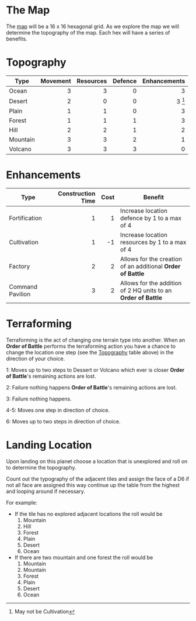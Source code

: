 # The Map

The [map](map/readme.md) will be a 16 x 16 hexagonal grid. As we explore the map we will determine the topography of the
map. Each hex will have a series of benefits.

# Topography

| Type     | Movement | Resources | Defence | Enhancements |
| -------- | -------: | --------: | ------: | -----------: |
| Ocean    |        3 |         3 |       0 |            3 |
| Desert   |        2 |         0 |       0 |       3 [^1] |
| Plain    |        1 |         1 |       0 |            3 |
| Forest   |        1 |         1 |       1 |            3 |
| Hill     |        2 |         2 |       1 |            2 |
| Mountain |        3 |         3 |       2 |            1 |
| Volcano  |        3 |         3 |       3 |            0 |

[^1]: May not be Cultivation

# Enhancements

| Type             | Construction Time | Cost | Benefit                                                         |
| ---------------- | ----------------: | ---: | --------------------------------------------------------------- |
| Fortification    |                 1 |    1 | Increase location defence by 1 to a max of 4                    |
| Cultivation      |                 1 |   -1 | Increase location resources by 1 to a max of 4                  |
| Factory          |                 2 |    2 | Allows for the creation of an additional **Order of Battle**    |
| Command Pavilion |                 3 |    2 | Allows for the addition of 2 HQ units to an **Order of Battle** |

# Terraforming

Terraforming is the act of changing one terrain type into another. When an **Order of Battle** performs the terraforming
action you have a chance to change the location one step (see the [Topography](#Topography) table above) in the
direction of your choice.

1: Moves up to two steps to Dessert or Volcano which ever is closer **Order of Battle**'s remaining actions are lost.

2: Failure nothing happens **Order of Battle**'s remaining actions are lost.

3: Failure nothing happens.

4-5: Moves one step in direction of choice.

6: Moves up to two steps in direction of choice.

# Landing Location

Upon landing on this planet choose a location that is unexplored and roll on to determine the topography.

Count out the typography of the adjacent tiles and assign the face of a D6 if not all face are assigned this way
continue up the table from the highest and looping around if necessary.

For example:

- If the tile has no explored adjacent locations the roll would be
  1. Mountain
  2. Hill
  3. Forest
  4. Plain
  5. Desert
  6. Ocean
- If there are two mountain and one forest the roll would be
  1. Mountain
  2. Mountain
  3. Forest
  4. Plain
  5. Desert
  6. Ocean
